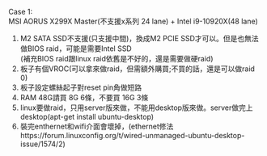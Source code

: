Case 1:  
MSI AORUS X299X Master(不支援x系列 24 lane) + Intel i9-10920X(48 lane)  
1. M2 SATA SSD不支援(只支援中間)，換成M2 PCIE SSD才可以。但是也無法做BIOS raid，可能是需要Intel SSD  
(補充BIOS raid跟linux raid依舊是不好的，還是需要做硬raid)  
2. 板子有個VROC(可以拿來做raid，但需額外購買;不買的話，還是可以做raid 0)  
3. 板子設定螺絲起子對reset pin角做短路
4. RAM 48G請買 8G 6條，不要買 16G 3條  
5. linux要做raid，只用server版來做，不能用desktop版來做。server做完上desktop(apt-get install ubuntu-desktop)
6. 裝完enthernet和wifi介面會壞掉，(ethernet修法https://forum.linuxconfig.org/t/wired-unmanaged-ubuntu-desktop-issue/1574/2)
